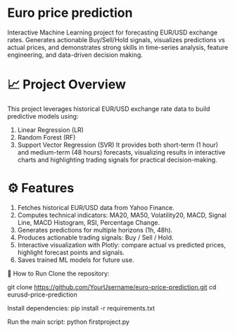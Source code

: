 # Euro price prediction
Interactive Machine Learning project for forecasting EUR/USD exchange rates.
Generates actionable Buy/Sell/Hold signals, visualizes predictions vs actual prices, and demonstrates strong skills in time-series analysis, feature engineering, and data-driven decision making.

# 📈 Project Overview
This project leverages historical EUR/USD exchange rate data to build predictive models using:
1. Linear Regression (LR)
2. Random Forest (RF)
3. Support Vector Regression (SVR)
It provides both short-term (1 hour) and medium-term (48 hours) forecasts, visualizing results in interactive charts and highlighting trading signals for practical decision-making.

# ⚙️ Features
1. Fetches historical EUR/USD data from Yahoo Finance.
2. Computes technical indicators: MA20, MA50, Volatility20, MACD, Signal Line, MACD Histogram, RSI, Percentage Change.
3. Generates predictions for multiple horizons (1h, 48h).
4. Produces actionable trading signals: Buy / Sell / Hold.
5. Interactive visualization with Plotly: compare actual vs predicted prices, highlight forecast points and signals.
6. Saves trained ML models for future use.

🚀 How to Run
Clone the repository:

git clone https://github.com/YourUsername/euro-price-prediction.git
cd eurusd-price-prediction

Install dependencies:
pip install -r requirements.txt

Run the main script:
python firstproject.py
